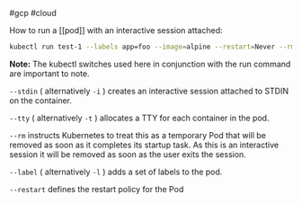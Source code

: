 #gcp #cloud 

How to run a [[pod]] with an interactive session attached:

```sh
kubectl run test-1 --labels app=foo --image=alpine --restart=Never --rm --stdin --tty
```

**Note:** The kubectl switches used here in conjunction with the run command are important to note.

`--stdin` ( alternatively `-i` ) creates an interactive session attached to STDIN on the container.

`--tty` ( alternatively `-t` ) allocates a TTY for each container in the pod.

`--rm` instructs Kubernetes to treat this as a temporary Pod that will be removed as soon as it completes its startup task. As this is an interactive session it will be removed as soon as the user exits the session.

`--label` ( alternatively `-l` ) adds a set of labels to the pod.

`--restart` defines the restart policy for the Pod